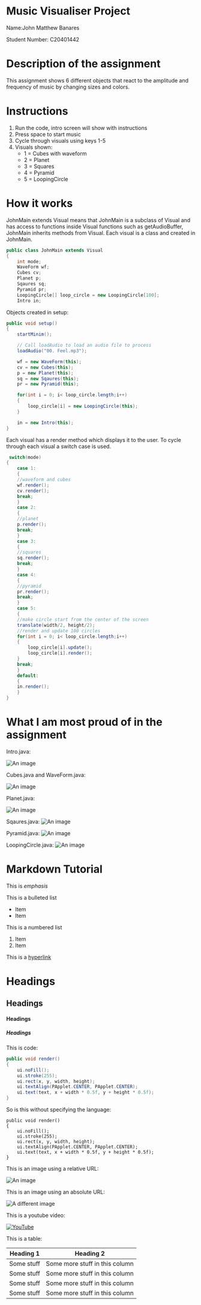 # Music Visualiser Project

Name:John Matthew Banares

Student Number: C20401442

# Description of the assignment
This assignment shows 6 different objects that react to the amplitude and frequency of music by changing sizes and colors.
# Instructions

1. Run the code, intro screen will show with instructions
2. Press space to start music
3. Cycle through visuals using keys 1-5
4. Visuals shown:
	- 1 = Cubes with waveform
	- 2 = Planet
	- 3 = Squares
	- 4 = Pyramid
	- 5 = LoopingCircle

# How it works

JohnMain extends Visual means that JohnMain is a subclass of Visual and has access to functions inside Visual functions such as getAudioBuffer, JohnMain inherits methods from Visual. Each visual is a class and created in JohnMain.

```Java
public class JohnMain extends Visual
{
    int mode;
    WaveForm wf;
    Cubes cv;
    Planet p;
    Sqaures sq;
    Pyramid pr;
    LoopingCircle[] loop_circle = new LoopingCircle[100];
    Intro in;
```
Objects created in setup:

```Java
public void setup()
{
	startMinim();

	// Call loadAudio to load an audio file to process 
	loadAudio("00. Feel.mp3");   

	wf = new WaveForm(this);
	cv = new Cubes(this);
	p = new Planet(this);
	sq = new Sqaures(this);
	pr = new Pyramid(this);

	for(int i = 0; i< loop_circle.length;i++)
	{
	    loop_circle[i] = new LoopingCircle(this);
	}

	in = new Intro(this);
}
```
Each visual has a render method which displays it to the user. To cycle through each visual a switch case is used.

```Java
 switch(mode)
{
    case 1:
    {
	//waveform and cubes
	wf.render();
	cv.render();
	break;
    }
    case 2:
    {
	//planet
	p.render();
	break;
    }
    case 3:
    {
	//squares
	sq.render();
	break;
    }
    case 4:
    {
	//pyramid
	pr.render();
	break;
    }
    case 5:
    {
	//make circle start from the center of the screen
	translate(width/2, height/2);
	//render and update 100 circles
	for(int i = 0; i< loop_circle.length;i++)
	{
	    loop_circle[i].update();
	    loop_circle[i].render();
	}
	break;
    }
    default:
    {
	in.render();
    }
}
```
# What I am most proud of in the assignment

Intro.java:

![An image](images/intro.png)

Cubes.java and WaveForm.java:

![An image](images/img2.png)

Planet.java:

![An image](images/img3.png)

Sqaures.java:
![An image](images/img4.png)

Pyramid.java:
![An image](images/img5.png)

LoopingCircle.java:
![An image](images/img1.png)

# Markdown Tutorial

This is *emphasis*

This is a bulleted list

- Item
- Item

This is a numbered list

1. Item
1. Item

This is a [hyperlink](http://bryanduggan.org)

# Headings
## Headings
#### Headings
##### Headings

This is code:

```Java
public void render()
{
	ui.noFill();
	ui.stroke(255);
	ui.rect(x, y, width, height);
	ui.textAlign(PApplet.CENTER, PApplet.CENTER);
	ui.text(text, x + width * 0.5f, y + height * 0.5f);
}
```

So is this without specifying the language:

```
public void render()
{
	ui.noFill();
	ui.stroke(255);
	ui.rect(x, y, width, height);
	ui.textAlign(PApplet.CENTER, PApplet.CENTER);
	ui.text(text, x + width * 0.5f, y + height * 0.5f);
}
```

This is an image using a relative URL:

![An image](images/p8.png)

This is an image using an absolute URL:

![A different image](https://bryanduggandotorg.files.wordpress.com/2019/02/infinite-forms-00045.png?w=595&h=&zoom=2)

This is a youtube video:

[![YouTube](http://img.youtube.com/vi/J2kHSSFA4NU/0.jpg)](https://www.youtube.com/watch?v=J2kHSSFA4NU)

This is a table:

| Heading 1 | Heading 2 |
|-----------|-----------|
|Some stuff | Some more stuff in this column |
|Some stuff | Some more stuff in this column |
|Some stuff | Some more stuff in this column |
|Some stuff | Some more stuff in this column |

